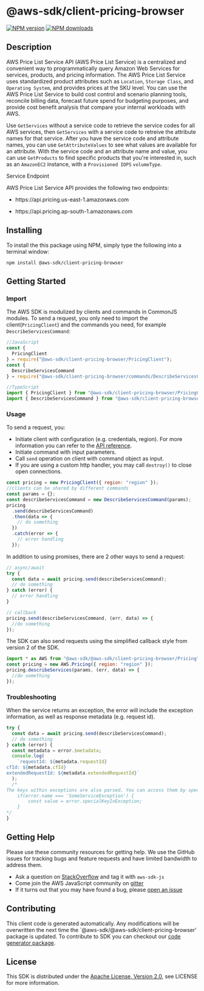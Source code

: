 # @aws-sdk/client-pricing-browser

[![NPM version](https://img.shields.io/npm/v/@aws-sdk/client-pricing-browser/preview.svg)](https://www.npmjs.com/package/@aws-sdk/client-pricing-browser)
[![NPM downloads](https://img.shields.io/npm/dm/@aws-sdk/client-pricing-browser.svg)](https://www.npmjs.com/package/@aws-sdk/client-pricing-browser)

## Description

<p>AWS Price List Service API (AWS Price List Service) is a centralized and convenient way to programmatically query Amazon Web Services for services, products, and pricing information. The AWS Price List Service uses standardized product attributes such as <code>Location</code>, <code>Storage Class</code>, and <code>Operating System</code>, and provides prices at the SKU level. You can use the AWS Price List Service to build cost control and scenario planning tools, reconcile billing data, forecast future spend for budgeting purposes, and provide cost benefit analysis that compare your internal workloads with AWS.</p> <p>Use <code>GetServices</code> without a service code to retrieve the service codes for all AWS services, then <code>GetServices</code> with a service code to retreive the attribute names for that service. After you have the service code and attribute names, you can use <code>GetAttributeValues</code> to see what values are available for an attribute. With the service code and an attribute name and value, you can use <code>GetProducts</code> to find specific products that you're interested in, such as an <code>AmazonEC2</code> instance, with a <code>Provisioned IOPS</code> <code>volumeType</code>.</p> <p>Service Endpoint</p> <p>AWS Price List Service API provides the following two endpoints:</p> <ul> <li> <p>https://api.pricing.us-east-1.amazonaws.com</p> </li> <li> <p>https://api.pricing.ap-south-1.amazonaws.com</p> </li> </ul>

## Installing

To install the this package using NPM, simply type the following into a terminal window:

```
npm install @aws-sdk/client-pricing-browser
```

## Getting Started

### Import

The AWS SDK is modulized by clients and commands in CommonJS modules. To send a request, you only need to import the client(`PricingClient`) and the commands you need, for example `DescribeServicesCommand`:

```javascript
//JavaScript
const {
  PricingClient
} = require("@aws-sdk/client-pricing-browser/PricingClient");
const {
  DescribeServicesCommand
} = require("@aws-sdk/client-pricing-browser/commands/DescribeServicesCommand");
```

```javascript
//TypeScript
import { PricingClient } from "@aws-sdk/client-pricing-browser/PricingClient";
import { DescribeServicesCommand } from "@aws-sdk/client-pricing-browser/commands/DescribeServicesCommand";
```

### Usage

To send a request, you:

- Initiate client with configuration (e.g. credentials, region). For more information you can refer to the [API reference][].
- Initiate command with input parameters.
- Call `send` operation on client with command object as input.
- If you are using a custom http handler, you may call `destroy()` to close open connections.

```javascript
const pricing = new PricingClient({ region: "region" });
//clients can be shared by different commands
const params = {};
const describeServicesCommand = new DescribeServicesCommand(params);
pricing
  .send(describeServicesCommand)
  .then(data => {
    // do something
  })
  .catch(error => {
    // error handling
  });
```

In addition to using promises, there are 2 other ways to send a request:

```javascript
// async/await
try {
  const data = await pricing.send(describeServicesCommand);
  // do something
} catch (error) {
  // error handling
}
```

```javascript
// callback
pricing.send(describeServicesCommand, (err, data) => {
  //do something
});
```

The SDK can also send requests using the simplified callback style from version 2 of the SDK.

```javascript
import * as AWS from "@aws-sdk/@aws-sdk/client-pricing-browser/Pricing";
const pricing = new AWS.Pricing({ region: "region" });
pricing.describeServices(params, (err, data) => {
  //do something
});
```

### Troubleshooting

When the service returns an exception, the error will include the exception information, as well as response metadata (e.g. request id).

```javascript
try {
  const data = await pricing.send(describeServicesCommand);
  // do something
} catch (error) {
  const metadata = error.$metadata;
  console.log(
    `requestId: ${metadata.requestId}
cfId: ${metadata.cfId}
extendedRequestId: ${metadata.extendedRequestId}`
  );
  /*
The keys within exceptions are also parsed. You can access them by specifying exception names:
    if(error.name === 'SomeServiceException') {
        const value = error.specialKeyInException;
    }
*/
}
```

## Getting Help

Please use these community resources for getting help. We use the GitHub issues for tracking bugs and feature requests and have limited bandwidth to address them.

- Ask a question on [StackOverflow](https://stackoverflow.com/questions/tagged/aws-sdk-js) and tag it with `aws-sdk-js`
- Come join the AWS JavaScript community on [gitter](https://gitter.im/aws/aws-sdk-js-v3)
- If it turns out that you may have found a bug, please [open an issue](https://github.com/aws/aws-sdk-js-v3/issues)

## Contributing

This client code is generated automatically. Any modifications will be overwritten the next time the `@aws-sdk/@aws-sdk/client-pricing-browser' package is updated. To contribute to SDK you can checkout our [code generator package][].

## License

This SDK is distributed under the
[Apache License, Version 2.0](http://www.apache.org/licenses/LICENSE-2.0),
see LICENSE for more information.

[code generator package]: https://github.com/aws/aws-sdk-js-v3/tree/master/packages/service-types-generator
[api reference]: https://docs.aws.amazon.com/AWSJavaScriptSDK/latest/
